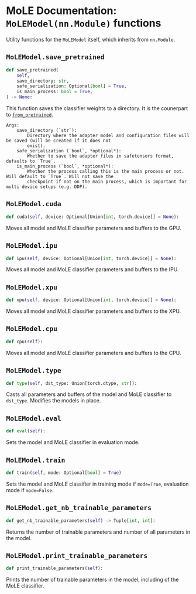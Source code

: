 # MoLE Documentation: `MoLEModel(nn.Module)` functions

Utility functions for the `MoLEModel` itself, which inherits from `nn.Module`.

## `MoLEModel.save_pretrained`
```python
def save_pretrained(
    self,
    save_directory: str,
    safe_serialization: Optional[bool] = True,
    is_main_process: bool = True,
) -> None:
```
This function saves the classifier weights to a directory. It is the counerpart to [`from_pretrained`](SAVG_LDG.md#from_pretrained).
```
Args:
    save_directory (`str`):
        Directory where the adapter model and configuration files will be saved (will be created if it does not
        exist).
    safe_serialization (`bool`, *optional*):
        Whether to save the adapter files in safetensors format, defaults to `True`.
    is_main_process (`bool`, *optional*):
        Whether the process calling this is the main process or not. Will default to `True`. Will not save the
        checkpoint if not on the main process, which is important for multi device setups (e.g. DDP).
```

## `MoLEModel.cuda`
```python
def cuda(self, device: Optional[Union[int, torch.device]] = None):
```
Moves all model and MoLE classifier parameters and buffers to the GPU.

## `MoLEModel.ipu`
```python
def ipu(self, device: Optional[Union[int, torch.device]] = None):
```
Moves all model and MoLE classifier parameters and buffers to the IPU.

## `MoLEModel.xpu`
```python
def xpu(self, device: Optional[Union[int, torch.device]] = None):
```
Moves all model and MoLE classifier parameters and buffers to the XPU.

## `MoLEModel.cpu`
```python
def cpu(self):
```
Moves all model and MoLE classifier parameters and buffers to the CPU.

## `MoLEModel.type`
```python
def type(self, dst_type: Union[torch.dtype, str]):
```
Casts all parameters and buffers of the model and MoLE classifier to `dst_type`. Modifies the models in place.

## `MoLEModel.eval`
```python
def eval(self):
```
Sets the model and MoLE classifier in evaluation mode.

## `MoLEModel.train`
```python
def train(self, mode: Optional[bool] = True)
```
Sets the model and MoLE classifier in training mode if `mode=True`, evaluation mode if `mode=False`.

## `MoLEModel.get_nb_trainable_parameters`
```python
def get_nb_trainable_parameters(self) -> Tuple[int, int]:
```
Returns the number of trainable parameters and number of all parameters in the model.

## `MoLEModel.print_trainable_parameters`
```python
def print_trainable_parameters(self):
```
Prints the number of trainable parameters in the model, including of the MoLE classifier.